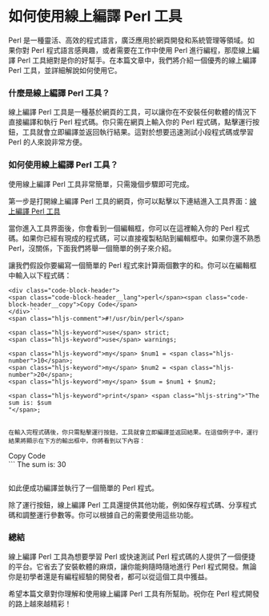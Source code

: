 如何使用線上編譯 Perl 工具
================

Perl 是一種靈活、高效的程式語言，廣泛應用於網頁開發和系統管理等領域。如果你對 Perl 程式語言感興趣，或者需要在工作中使用 Perl 進行編程，那麼線上編譯 Perl 工具絕對是你的好幫手。在本篇文章中，我們將介紹一個優秀的線上編譯 Perl 工具，並詳細解說如何使用它。

### 什麼是線上編譯 Perl 工具？

線上編譯 Perl 工具是一種基於網頁的工具，可以讓你在不安裝任何軟體的情況下直接編譯和執行 Perl 程式碼。你只需在網頁上輸入你的 Perl 程式碼，點擊運行按鈕，工具就會立即編譯並返回執行結果。這對於想要迅速測試小段程式碼或學習 Perl 的人來說非常方便。

### 如何使用線上編譯 Perl 工具？

使用線上編譯 Perl 工具非常簡單，只需幾個步驟即可完成。

第一步是打開線上編譯 Perl 工具的網頁，你可以點擊以下連結進入工具界面：[線上編譯 Perl 工具](https://www.onlinecalculatorsfree.com/zh-tw/tools/compile-perl-online.html)

當你進入工具界面後，你會看到一個編輯框，你可以在這裡輸入你的 Perl 程式碼。如果你已經有現成的程式碼，可以直接複製粘貼到編輯框中。如果你還不熟悉 Perl，沒關係，下面我們將舉一個簡單的例子來介紹。

讓我們假設你要編寫一個簡單的 Perl 程式來計算兩個數字的和。你可以在編輯框中輸入以下程式碼：

```
<div class="code-block-header">
<span class="code-block-header__lang">perl</span><span class="code-block-header__copy">Copy Code</span>
</div>```
<span class="hljs-comment">#!/usr/bin/perl</span>

<span class="hljs-keyword">use</span> strict;
<span class="hljs-keyword">use</span> warnings;

<span class="hljs-keyword">my</span> $num1 = <span class="hljs-number">10</span>;
<span class="hljs-keyword">my</span> $num2 = <span class="hljs-number">20</span>;
<span class="hljs-keyword">my</span> $sum = $num1 + $num2;

<span class="hljs-keyword">print</span> <span class="hljs-string">"The sum is: $sum
"</span>;

```
```

在輸入完程式碼後，你只需點擊運行按鈕，工具就會立即編譯並返回結果。在這個例子中，運行結果將顯示在下方的輸出框中，你將看到以下內容：

```
<div class="code-block-header">
<span class="code-block-header__lang"></span><span class="code-block-header__copy">Copy Code</span>
</div>```
The <span class="hljs-keyword">sum</span> <span class="hljs-keyword">is</span>: <span class="hljs-number">30</span>

```
```

如此便成功編譯並執行了一個簡單的 Perl 程式。

除了運行按鈕，線上編譯 Perl 工具還提供其他功能，例如保存程式碼、分享程式碼和調整運行參數等。你可以根據自己的需要使用這些功能。

### 總結

線上編譯 Perl 工具為想要學習 Perl 或快速測試 Perl 程式碼的人提供了一個便捷的平台。它省去了安裝軟體的麻煩，讓你能夠隨時隨地進行 Perl 程式開發。無論你是初學者還是有編程經驗的開發者，都可以從這個工具中獲益。

希望本篇文章對你理解和使用線上編譯 Perl 工具有所幫助。祝你在 Perl 程式開發的路上越來越精彩！